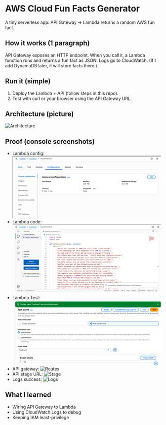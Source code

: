 # AWS Cloud Fun Facts Generator

A tiny serverless app: API Gateway → Lambda returns a random AWS fun fact.

## How it works (1 paragraph)
API Gateway exposes an HTTP endpoint. When you call it, a Lambda function runs and returns a fun fact as JSON. Logs go to CloudWatch. (If I add DynamoDB later, it will store facts there.)

## Run it (simple)
1) Deploy the Lambda + API (follow steps in this repo).
2) Test with curl or your browser using the API Gateway URL.

## Architecture (picture)
![Architecture](docs/screenshots/01-architecture.png)

## Proof (console screenshots)
- Lambda config: ![Lambda](docs/screenshots/02-lambda-config.png)
- Lambda code: ![Lambda](docs/screenshots/03-lambda-code.png)
- Lambda Test: ![Lambda](docs/screenshots/04-lambda-test-success.png)
- API gateway: ![Routes](docs/screenshots/05-api-gateway-routes.png)
- API stage URL: ![Stage](docs/screenshots/04-api-gateway-stage-url.png)
- Logs success: ![Logs](docs/screenshots/05-cloudwatch-logs-success.png)

## What I learned
- Wiring API Gateway to Lambda
- Using CloudWatch Logs to debug
- Keeping IAM least-privilege
